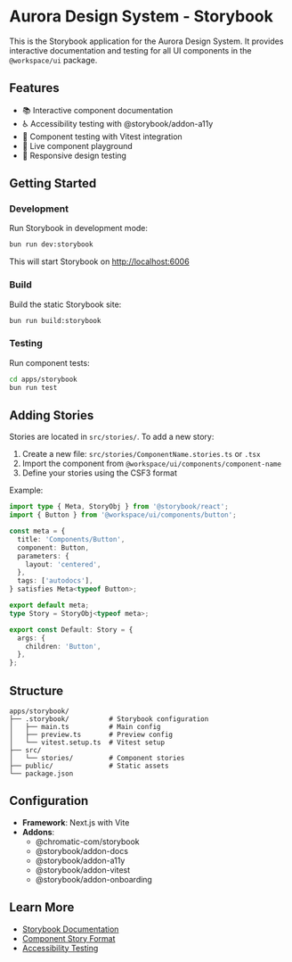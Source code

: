 # Aurora Design System - Storybook

This is the Storybook application for the Aurora Design System. It provides interactive documentation and testing for all UI components in the `@workspace/ui` package.

## Features

- 📚 Interactive component documentation
- ♿ Accessibility testing with @storybook/addon-a11y
- 🧪 Component testing with Vitest integration
- 🎨 Live component playground
- 📱 Responsive design testing

## Getting Started

### Development

Run Storybook in development mode:

```bash
bun run dev:storybook
```

This will start Storybook on [http://localhost:6006](http://localhost:6006)

### Build

Build the static Storybook site:

```bash
bun run build:storybook
```

### Testing

Run component tests:

```bash
cd apps/storybook
bun run test
```

## Adding Stories

Stories are located in `src/stories/`. To add a new story:

1. Create a new file: `src/stories/ComponentName.stories.ts` or `.tsx`
2. Import the component from `@workspace/ui/components/component-name`
3. Define your stories using the CSF3 format

Example:

```typescript
import type { Meta, StoryObj } from '@storybook/react';
import { Button } from '@workspace/ui/components/button';

const meta = {
  title: 'Components/Button',
  component: Button,
  parameters: {
    layout: 'centered',
  },
  tags: ['autodocs'],
} satisfies Meta<typeof Button>;

export default meta;
type Story = StoryObj<typeof meta>;

export const Default: Story = {
  args: {
    children: 'Button',
  },
};
```

## Structure

```
apps/storybook/
├── .storybook/          # Storybook configuration
│   ├── main.ts          # Main config
│   ├── preview.ts       # Preview config
│   └── vitest.setup.ts  # Vitest setup
├── src/
│   └── stories/         # Component stories
├── public/              # Static assets
└── package.json
```

## Configuration

- **Framework**: Next.js with Vite
- **Addons**:
  - @chromatic-com/storybook
  - @storybook/addon-docs
  - @storybook/addon-a11y
  - @storybook/addon-vitest
  - @storybook/addon-onboarding

## Learn More

- [Storybook Documentation](https://storybook.js.org/docs)
- [Component Story Format](https://storybook.js.org/docs/api/csf)
- [Accessibility Testing](https://storybook.js.org/docs/writing-tests/accessibility-testing)


